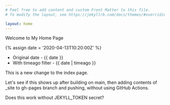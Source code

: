 ```yaml
---
# Feel free to add content and custom Front Matter to this file.
# To modify the layout, see https://jekyllrb.com/docs/themes/#overriding-theme-defaults

layout: home
---
```

Welcome to My Home Page

{% assign date = '2020-04-13T10:20:00Z' %}

- Original date - {{ date }}
- With timeago filter - {{ date | timeago }}

This is a new change to the index page.

Let's see if this shows up after building on main, then adding contents of _site to gh-pages branch and pushing, without using GitHub Actions.

Does this work without JEKYLL_TOKEN secret?
